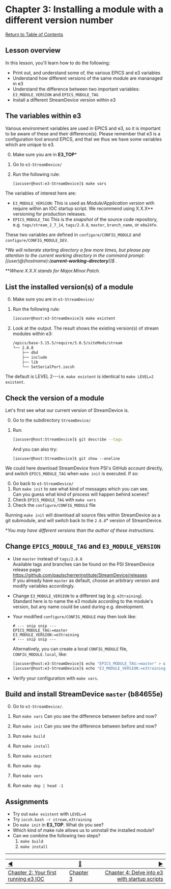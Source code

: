 # Chapter 3: Installing a module with a different version number

[Return to Table of Contents](README.md)

## Lesson overview

In this lesson, you'll learn how to do the following:
* Print out, and understand some of, the various EPICS and e3 variables
* Understand how different versions of the same module are mananaged in e3
* Understand the difference between two important variables: `E3_MODULE_VERSION` and `EPICS_MODULE_TAG`
* Install a different StreamDevice version within e3

## The variables within e3

Various environment variables are used in EPICS and e3, so it is important to be aware of these and their difference(s). Please remember that e3 is a configuration tool around EPICS, and that we thus we have some variables which are unique to e3.

0. Make sure you are in **E3_TOP***
1. Go to `e3-StreamDevice/`
2. Run the following rule:

   ```bash
   [iocuser@host:e3-StreamDevice]$ make vars
   ```

The variables of interest here are:
* `E3_MODULE_VERSION`: This is used as *Module/Application version* with require within an IOC startup script. We recommend using X.X.X** versioning for production releases. 
* `EPICS_MODULE_TAG` This is the *snapshot* of the source code repository, e.g. `tags/stream_2_7_14`, `tags/2.8.8`, `master`, `branch_name`, or `e0a24fe`.

These two variables are defined in `configure/CONFIG_MODULE` and `configure/CONFIG_MODULE_DEV`.

**We will reiterate starting directory a few more times, but please pay attention to the current working directory in the command prompt: [(user)@(hostname):(**current-working-directory**)]$ .*

***Where X.X.X stands for Major.Minor.Patch.*

## List the installed version(s) of a module

0. Make sure you are in `e3-StreamDevice/`
1. Run the following rule:

   ```bash
   [iocuser@host:e3-StreamDevice]$ make existent
   ```

2. Look at the output.
   The result shows the existing version(s) of stream modules within e3:
   
   ```bash
   /epics/base-3.15.5/require/3.0.5/siteMods/stream
   └── 2.8.8
       ├── dbd
       ├── include
       ├── lib
       └── SetSerialPort.iocsh
   ```

The default is LEVEL 2---i.e. `make existent` is identical to `make LEVEL=2 existent`.

## Check the version of a module

Let's first see what our current version of StreamDevice is.

0. Go to the subdirectory `StreamDevice/`
1. Run:

   ```bash
   [iocuser@host:StreamDevice]$ git describe --tags
   ```

   And you can also try:

   ```
   [iocuser@host:StreamDevice]$ git show --oneline 
   ```

We could here download StreamDevice from PSI's GitHub account directly, and switch `EPICS_MODULE_TAG` when `make init` is executed. If so:

0. Go back to `e3-StreamDevice/`
1. Run `make init` to see what kind of messages which you can see.  
   Can you guess what kind of process will happen behind scenes?
2. Check `EPICS_MODULE_TAG` with `make vars`
3. Check the `configure/CONFIG_MODULE` file

Running `make init` will download all source files within StreamDevice as a git submodule, and will switch back to the `2.8.8`* version of StreamDevice.

**You may have different versions than the author of these instructions.*

## Change `EPICS_MODULE_TAG` and `E3_MODULE_VERSION`

* Use `master` instead of `tags/2.8.8`  
  Available tags and branches can be found on the PSI StreamDevice release page: https://github.com/paulscherrerinstitute/StreamDevice/releases  
  If you already have `master` as default, choose an arbitrary version and modify variables accordingly.

* Change `E3_MODULE_VERSION` to a different tag (e.g. `e3training`).  
  Standard here is to name the e3 module according to the module's version, but any name could be used during e.g. development.
  
* Your modified `configure/CONFIG_MODULE` may then look like:

  ```properties
  # --- snip snip ---
  EPICS_MODULE_TAG:=master
  E3_MODULE_VERSION:=e3training
  # --- snip snip ---
  ```

  Alternatively, you can create a local `CONFIG_MODULE` file, `CONFIG_MODULE.local`, like:

  ```bash
  [iocuser@host:e3-StreamDevice]$ echo "EPICS_MODULE_TAG:=master" > configure/CONFIG_MODULE.local
  [iocuser@host:e3-StreamDevice]$ echo "E3_MODULE_VERSION:=e3training" >> configure/CONFIG_MODULE.local
  ```

* Verify your configuration with `make vars`.

## Build and install StreamDevice `master` (b84655e)

0. Go to `e3-StreamDevice/`.

1. Run `make vars`
   Can you see the difference between before and now?
   
2. Run `make init`
   Can you see the difference between before and now?

3. Run `make build`

4. Run `make install`

5. Run `make existent`

6. Run `make dep`

7. Run `make vers`

8. Run `make dep | head -1`

## Assignments

* Try out `make existent` with `LEVEL=4`
* Try `iocsh.bash -r stream,e3training`
* Do `make init` in **E3_TOP**. What do you see?
* Which kind of make rule allows us to uninstall the installed module?
* Can we combine the following two steps? 
  1. `make build`
  2. `make install`


------------------
[:arrow_backward:](chapter2.md)  | [:arrow_up_small:](chapter3.md)  | [:arrow_forward:](chapter4.md)
:--- | --- |---: 
[Chapter 2: Your first running e3 IOC](chapter2.md) | [Chapter 3](chapter3.md) | [Chapter 4: Delve into e3 with startup scripts](chapter4.md)
